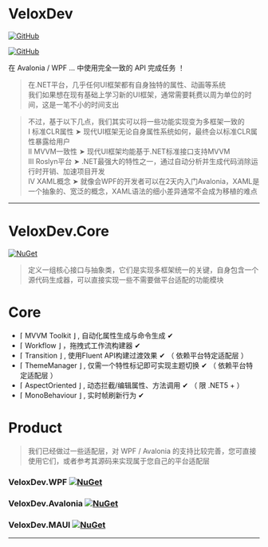 ﻿# VeloxDev

[![GitHub](https://img.shields.io/badge/GitHub-Repository-blue?logo=github)](https://github.com/Axvser/VeloxDev)  

[![GitHub](https://img.shields.io/badge/GitHub-Example-cyan?logo=github)](https://github.com/Axvser/VeloxDev/tree/master/Examples)  

在 Avalonia / WPF … 中使用完全一致的 API 完成任务 ！

> 在.NET平台，几乎任何UI框架都有自身独特的属性、动画等系统<br>我们如果想在现有基础上学习新的UI框架，通常需要耗费以周为单位的时间，这是一笔不小的时间支出

> 不过，基于以下几点，我们其实可以将一些功能实现变为多框架一致的<br>Ⅰ 标准CLR属性 ➤ 现代UI框架无论自身属性系统如何，最终会以标准CLR属性暴露给用户<br>Ⅱ MVVM一致性 ➤ 现代UI框架均能基于.NET标准接口支持MVVM<br>Ⅲ Roslyn平台 ➤ .NET最强大的特性之一，通过自动分析并生成代码消除运行时开销、加速项目开发<br>Ⅳ XAML概念 ➤ 就像会WPF的开发者可以在2天内入门Avalonia，XAML是一个抽象的、宽泛的概念，XAML语法的细小差异通常不会成为移植的难点

---

# VeloxDev.Core

[![NuGet](https://img.shields.io/nuget/v/VeloxDev.Core?color=green&logo=nuget)](https://www.nuget.org/packages/VeloxDev.Core/)

> 定义一组核心接口与抽象类，它们是实现多框架统一的关键，自身包含一个源代码生成器，可以直接实现一些不需要做平台适配的功能模块

# Core
  - ⌈ MVVM Toolkit ⌋ , 自动化属性生成与命令生成 ✔
  - ⌈ Workflow ⌋ ，拖拽式工作流构建器 ✔
  - ⌈ Transition ⌋ , 使用Fluent API构建过渡效果 ✔ （ 依赖平台特定适配层 ）
  - ⌈ ThemeManager ⌋ , 仅需一个特性标记即可实现主题切换 ✔ （ 依赖平台特定适配层 ）
  - ⌈ AspectOriented ⌋ , 动态拦截/编辑属性、方法调用 ✔ （ 限 .NET5 + ）
  - ⌈ MonoBehaviour ⌋ , 实时帧刷新行为 ✔

# Product

> 我们已经做过一些适配层，对 WPF / Avalonia 的支持比较完善，您可直接使用它们，或者参考其源码来实现属于您自己的平台适配层

### VeloxDev.WPF [![NuGet](https://img.shields.io/nuget/v/VeloxDev.WPF?color=green&logo=nuget)](https://www.nuget.org/packages/VeloxDev.WPF/)

### VeloxDev.Avalonia [![NuGet](https://img.shields.io/nuget/v/VeloxDev.Avalonia?color=green&logo=nuget)](https://www.nuget.org/packages/VeloxDev.Avalonia/)

### VeloxDev.MAUI  [![NuGet](https://img.shields.io/nuget/v/VeloxDev.MAUI?color=green&logo=nuget)](https://www.nuget.org/packages/VeloxDev.MAUI/)

---